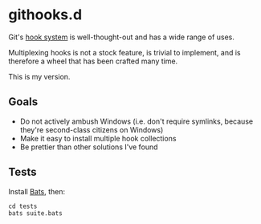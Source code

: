 githooks.d
==========

Git's
[hook system](https://www.kernel.org/pub/software/scm/git/docs/githooks.html)
is well-thought-out and has a wide range of uses.

Multiplexing hooks is not a stock feature, is trivial to implement, and is
therefore a wheel that has been crafted many time.

This is my version.

Goals
-----

* Do not actively ambush Windows (i.e. don't require symlinks, because
  they're second-class citizens on Windows)
* Make it easy to install multiple hook collections
* Be prettier than other solutions I've found

Tests
-----

Install [Bats](https://github.com/sstephenson/bats), then:

    cd tests
    bats suite.bats
